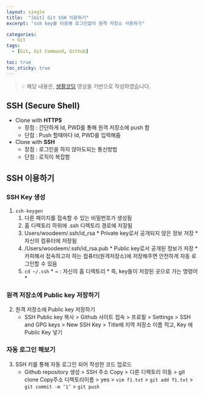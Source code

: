 ```yaml
---
layout: single
title:  "[Git] Git SSH 이용하기"
excerpt: "ssh key를 이용해 로그인없이 원격 저장소 사용하기"

categories:
  - Git
tags:
  - [Git, Git Command, Github]

toc: true
toc_sticky: true
---
```

> 💡 해당 내용은, [생활코딩](https://www.youtube.com/playlist?list=PLuHgQVnccGMA8iwZwrGyNXCGy2LAAsTXk) 영상을 기반으로 작성하였습니다.

## SSH (Secure Shell)
- Clone with **HTTPS**
  - 장점 : 간단하게 Id, PWD를 통해 원격 저장소에 push 함
  - 단점 : Push 할때마다 Id, PWD를 입력해줌
- Clone with **SSH**
  - 장점 : 로그인을 하지 않아도되는 통신방법
  - 단점 : 로직이 복잡함

## SSH 이용하기
### SSH Key 생성 
1. `ssh-keygen`
    1. 다른 페이지를 접속할 수 있는 비밀번호가 생성됨
    2. 홈 디렉토리 하위에 .ssh 디렉토리 경로에 저장됨
      1. Users/woodeem/.ssh/id_rsa
        * Private key로서 공개되지 않은 정보 저장
        * 자신의 컴퓨터에 저장됨
      2. /Users/woodeem/.ssh/id_rsa.pub
        * Public key로서 공개된 정보가 저장
        * 카피해서 접속하고자 하는 컴퓨터(원격저장소)에 저장해주면 안전하게 자동 로그인할 수 있음
      3. `cd ~/.ssh` 
        * ~ : 자신의 홈 디렉토리
        * 즉, key들이 저장된 곳으로 가는 명령어
        * 
### 원격 저장소에 Public key 저장하기
2. 원격 저장소에 Public key 저장하기
    * SSH Public key 복사 > Github 사이트 접속 > 프로필 > Settings > SSH and GPG keys > New SSH Key > Title에 지역 저장소 이름 적고, Key 에 Public Key 넣기
### 자동 로그인 해보기
3. SSH 키를 통해 자동 로그인 되어 작성한 코드 업로드
    * Github repository 생성 > SSH 주소 Copy > 다른 디렉토리 이동 > git clone Copy주소 디렉토리이름 >  yes > `vim f1.txt` > `git add f1.txt` > `git commit -m ‘1’` > `git push` 

